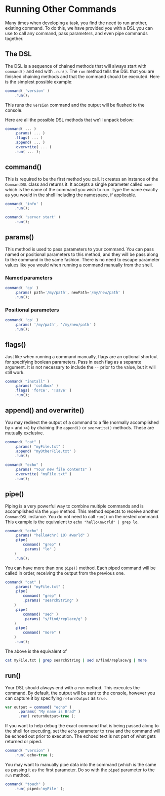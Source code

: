 # Running Other Commands

Many times when developing a task, you find the need to run another, existing command.   To do this, we have provided you with a DSL you can use to call any command, pass parameters, and even pipe commands together.  

## The DSL

The DSL is a sequence of chained methods that will always start with `command()` and end with `.run()`.  The `run` method tells the DSL that you are finished chaining methods and that the command should be executed. Here is the simplest possible example:

```javascript
command( 'version' )
    .run();
```

This runs the `version` command and the output will be flushed to the console.


Here are all the possible DSL methods that we'll unpack below:

```javascript
command( ... )
    .params( ... )
    .flags( ... )
    .append( ... )
    .overwrite( ... )
    .run( ... );
```

## command()

This is required to be the first method you call.  It creates an instance of the `CommandDSL` class and returns it.  It accepts a single parameter called `name` which is the name of the command you wish to run.  Type the name exactly as you would in the shell including the namespace, if applicable.  

```javascript
command( 'info' )
    .run();

command( 'server start' )
    .run();
```

## params()
 
This method is used to pass parameters to your command.  You can pass named or positional parameters to this method, and they will be pass along to the command in the same fashion.  There is no need to escape parameter values like you would when running a command manually from the shell.
 
### Named parameters

```javascript
command( 'cp' )
    .params( path='/my/path', newPath='/my/new/path' )
    .run();
```
### Positional parameters

```javascript
command( 'cp' )
    .params( '/my/path', '/my/new/path' )
    .run();
```

## flags()

Just like when running a command manually, flags are an optional shortcut for specifying boolean parameters.  Pass in each flag as a separate argument.  It is not necessary to include the `--` prior to the value, but it will still work.  

```javascript
command( "install" )
    .params( 'coldbox' )
    .flags( 'force', '!save' )
    .run();
```

## append() and overwrite()

You may redirect the output of a command to a file (normally accomplished by `>` and `>>`) by chaining the `append()` or `overwrite()` methods.  These are mutually exclusive.


```javascript
command( "cat" )
    .params( "myFile.txt" )
    .append( "myOtherFile.txt" )
    .run();
    
command( "echo" )
    .params( "Your new file contents" )
    .overwrite( "myFile.txt" )
    .run();
```

## pipe()

Piping is a very powerful way to combine multiple commands and is accomplished via the `pipe` method.  This method expects to receive another `CommandDSL` instance.  You do not need to call `run()` on the nested command.  This example is the equivalent to `echo "hello\nworld" | grep lo`.

```javascript
command( "echo" )
    .params( "hello#chr( 10) #world" )
    .pipe( 
        command( "grep" )
        .params( "lo" )
    )
    .run();
```

You can have more than one `pipe()` method.  Each piped command will be called in order, receiving the output from the previous one.

```javascript
command( "cat" )
    .params( "myFile.txt" )
    .pipe( 
        command( "grep" )
        .params( "searchString" )
    )
    .pipe( 
        command( "sed" )
        .params( "s/find/replace/g" )
    )
    .pipe( 
        command( "more" )
    )
    .run();
```

The above is the equivalent of

```bash
cat myFile.txt | grep searchString | sed s/find/replace/g | more
```

## run()

Your DSL should always end with a `run` method. This executes the command.  By default, the output will be sent to the console, however you can capture it by specifying `returnOutput` as `true`.

```javascript
var output = command( "echo" )
      .params( "My name is Brad" )
      .run( returnOutput=true );
```

If you want to help debug the exact command that is being passed along to the shell for executing, set the `echo` parameter to `true` and the command will be echoed out prior to execution.  The echoed text is not part of what gets returned or piped.

```javascript
command( "version" )
    .run( echo=true );
```

You may want to manually pipe data into the command (which is the same as passing it as the first parameter.  Do so with the `piped` parameter to the `run` method.

```javascript
command( "touch" )
    .run( piped='myFile' );
```